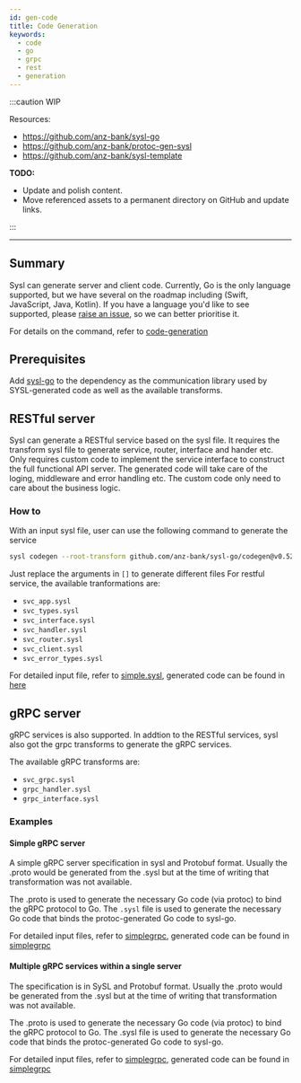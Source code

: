 ```yaml
---
id: gen-code
title: Code Generation
keywords:
  - code
  - go
  - grpc
  - rest
  - generation
---
```


:::caution
WIP

Resources:

- https://github.com/anz-bank/sysl-go
- https://github.com/anz-bank/protoc-gen-sysl
- https://github.com/anz-bank/sysl-template

**TODO:**

- Update and polish content.
- Move referenced assets to a permanent directory on GitHub and update links.

:::

---

## Summary

Sysl can generate server and client code. Currently, Go is the only language supported, but we have several on the roadmap including (Swift, JavaScript, Java, Kotlin). If you have a language you'd like to see supported, please [raise an issue](https://github.com/anz-bank/sysl/issues/new?labels=enhancement&template=feature_request.md), so we can better prioritise it.

For details on the command, refer to [code-generation](/docs/cmd-codegen)

## Prerequisites

Add [sysl-go](https://github.com/anz-bank/sysl-go) to the dependency as the communication library used by SYSL-generated code as well as the available transforms.

## RESTful server
Sysl can generate a RESTful service based on the sysl file. It requires the transform sysl file to generate service, router, interface and hander etc. Only requires custom code to implement the service interface to construct the full functional API server. The generated code will take care of the loging, middleware and error handling etc. The custom code only need to care about the business logic. 

### How to
With an input sysl file, user can use the following command to generate the service
``` bash
sysl codegen --root-transform github.com/anz-bank/sysl-go/codegen@v0.52.0 --transform [transformSyslFile] --grammar [grammarFile] --start goFile --outdir [outputDirectory] --app-name [ApplicationName] --basepath [basePath] [inputSyslFile]
```
Just replace the arguments in `[]` to generate different files
For restful service, the available tranformations are:
- `svc_app.sysl`
- `svc_types.sysl`
- `svc_interface.sysl`
- `svc_handler.sysl`
- `svc_router.sysl`
- `svc_client.sysl`
- `svc_error_types.sysl`

For detailed input file, refer to [simple.sysl](https://github.com/anz-bank/sysl-go/blob/master/codegen/testdata/simple/simple.sysl), generated code can be found in [here](https://github.com/anz-bank/sysl-go/tree/master/codegen/tests/simple)

## gRPC server

gRPC services is also supported. In addtion to the RESTful services, sysl also got the grpc transforms to generate the gRPC services.

The available gRPC transforms are:
- `svc_grpc.sysl`
- `grpc_handler.sysl`
- `grpc_interface.sysl`

### Examples

#### Simple gRPC server
A simple gRPC server specification in sysl and Protobuf format. Usually the .proto would be generated from the .sysl but at the time of writing that transformation was not available.

The .proto is used to generate the necessary Go code (via protoc) to bind the gRPC protocol to Go. The `.sysl` file is used to generate the necessary Go code that binds the protoc-generated Go code to sysl-go.

For detailed input files, refer to [simplegrpc](https://github.com/anz-bank/sysl-go/blob/master/codegen/testdata/simplegrpc), generated code can be found in [simplegrpc](https://github.com/anz-bank/sysl-go/tree/master/codegen/tests/simplegrpc)

#### Multiple gRPC services within a single server
The specification is in SySL and Protobuf format. Usually the .proto would be generated from the .sysl but at the time of writing that transformation was not available.

The .proto is used to generate the necessary Go code (via protoc) to bind the gRPC protocol to Go. The .sysl file is used to generate the necessary Go code that binds the protoc-generated Go code to sysl-go.

For detailed input files, refer to [simplegrpc](https://github.com/anz-bank/sysl-go/blob/master/codegen/testdata/multigrpc), generated code can be found in [simplegrpc](https://github.com/anz-bank/sysl-go/tree/master/codegen/tests/multigrpc)

